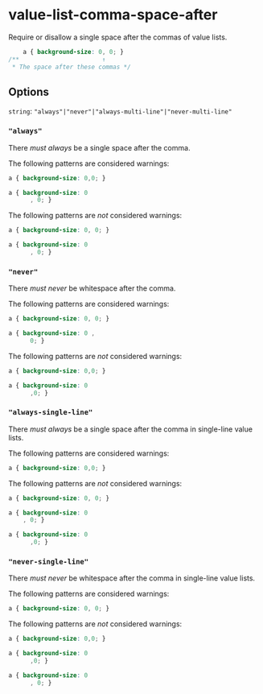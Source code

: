# value-list-comma-space-after

Require or disallow a single space after the commas of value lists.

```css
    a { background-size: 0, 0; }
/**                       ↑  
 * The space after these commas */
```

## Options

`string`: `"always"|"never"|"always-multi-line"|"never-multi-line"`

### `"always"`

There *must always* be a single space after the comma.

The following patterns are considered warnings:

```css
a { background-size: 0,0; }
```

```css
a { background-size: 0
      , 0; }
```

The following patterns are *not* considered warnings:

```css
a { background-size: 0, 0; }
```

```css
a { background-size: 0 
      , 0; }
```

### `"never"`

There *must never* be whitespace after the comma.

The following patterns are considered warnings:

```css
a { background-size: 0, 0; }
```

```css
a { background-size: 0 ,
      0; }
```

The following patterns are *not* considered warnings:

```css
a { background-size: 0,0; }
```

```css
a { background-size: 0
      ,0; }
```

### `"always-single-line"`

There *must always* be a single space after the comma in single-line value lists.

The following patterns are considered warnings:

```css
a { background-size: 0,0; }
```

The following patterns are *not* considered warnings:

```css
a { background-size: 0, 0; }
```

```css
a { background-size: 0
    , 0; }
```

```css
a { background-size: 0
      ,0; }
```

### `"never-single-line"`

There *must never* be whitespace after the comma in single-line value lists.

The following patterns are considered warnings:

```css
a { background-size: 0, 0; }
```

The following patterns are *not* considered warnings:

```css
a { background-size: 0,0; }
```

```css
a { background-size: 0
      ,0; }
```

```css
a { background-size: 0 
      , 0; }
```
